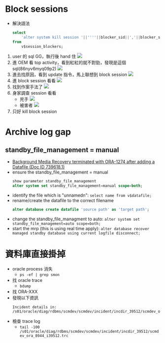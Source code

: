 # Block sessions
- 解決語法
    ```sql
    select
        'alter system kill session '||''''||blocker_sid||','||blocker_sess_serial#||''''||' immediate;'
    from
        v$session_blockers;
    ```
1. user 的 sql GG，執行後 hand 住
    ![](../../../img/oracle/troubleshooting/block-session-cause-reason.png)
2. 進 OEM 看 top activity，看到紅紅的就不對勁，發現是這個 sql(86nyv6myq09p2)
    ![](../../../img/oracle/troubleshooting/block-session-top-activity.png)
3. 進去找原因，看到 update 指令，馬上聯想到 block session
    ![](../../../img/oracle/troubleshooting/block-session-find-sql.png)
4. 進 block session 看看
    ![](../../../img/oracle/troubleshooting/block-session.png)
5. 找到作案手法了
    ![](../../../img/oracle/troubleshooting/block-session-info.png)
6. 身家調查 session 看看
    - 兇手
        ![](../../../img/oracle/troubleshooting/block-session-block-source.png)
    - 被害者
        ![](../../../img/oracle/troubleshooting/block-session-block-target.png)
7. 只好 kill block session

# Archive log gap
## standby_file_management = manual
- [Background Media Recovery terminated with ORA-1274 after adding a Datafile (Doc ID 739618.1)](https://support.oracle.com/epmos/faces/DocumentDisplay?_afrLoop=726485895140737&parent=EXTERNAL_SEARCH&sourceId=PROBLEM&id=739618.1&_afrWindowMode=0&_adf.ctrl-state=3l4n1l4me_4)
- ensure the standby_file_management = manual
    ```sql
    show parameter standby_file_management
    alter system set standby_file_management=manual scope=both;
    ```
- identify the file which is "unnamedn": `select name from v$datafile;`
- rename/create the datafile to the correct filename
    ```sql
    alter database create datafile 'source path' as 'target path';
    ```
- change the standby_file_managment to auto: `alter system set standby_file_management=auto scope=both;`
- start the mrp (this is using real time apply): `alter database recover managed standby database using current logfile disconnect;`

# 資料庫直接掛掉
- oracle process 消失
    - `ps -ef | grep smon`
- 找 oracle trace
    - `bdump`
- 找 ORA-XXX
- 發現以下資訊
    ```
    Incident details in: /s01/oracle/diag/rdbms/scmdev/scmdev/incident/incdir_39512/scmdev_ora_8944_i39512.trc
    ```
- 檢查 trace log
    - `tail -100 /s01/oracle/diag/rdbms/scmdev/scmdev/incident/incdir_39512/scmdev_ora_8944_i39512.trc`